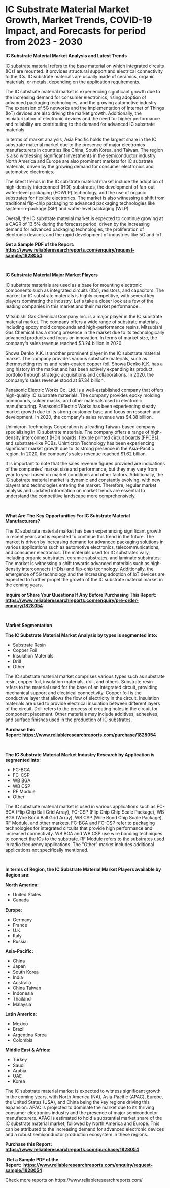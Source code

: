 <p><h1>IC Substrate Material Market Growth, Market Trends, COVID-19 Impact, and Forecasts for period from 2023 - 2030</h1></p><p><strong>IC Substrate Material Market Analysis and Latest Trends</strong></p>
<p><p>IC substrate material refers to the base material on which integrated circuits (ICs) are mounted. It provides structural support and electrical connectivity to the ICs. IC substrate materials are usually made of ceramics, organic materials, or metals, depending on the application requirements.</p><p>The IC substrate material market is experiencing significant growth due to the increasing demand for consumer electronics, rising adoption of advanced packaging technologies, and the growing automotive industry. The expansion of 5G networks and the implementation of Internet of Things (IoT) devices are also driving the market growth. Additionally, the miniaturization of electronic devices and the need for higher performance and reliability are contributing to the demand for advanced IC substrate materials.</p><p>In terms of market analysis, Asia Pacific holds the largest share in the IC substrate material market due to the presence of major electronics manufacturers in countries like China, South Korea, and Taiwan. The region is also witnessing significant investments in the semiconductor industry. North America and Europe are also prominent markets for IC substrate materials, driven by the growing demand for consumer electronics and automotive electronics.</p><p>The latest trends in the IC substrate material market include the adoption of high-density interconnect (HDI) substrates, the development of fan-out wafer-level packaging (FOWLP) technology, and the use of organic substrates for flexible electronics. The market is also witnessing a shift from traditional flip-chip packaging to advanced packaging technologies like system-in-package (SiP) and wafer-level packaging (WLP).</p><p>Overall, the IC substrate material market is expected to continue growing at a CAGR of 13.5% during the forecast period, driven by the increasing demand for advanced packaging technologies, the proliferation of electronic devices, and the rapid development of industries like 5G and IoT.</p></p>
<p><strong>Get a Sample PDF of the Report:&nbsp; <a href="https://www.reliableresearchreports.com/enquiry/request-sample/1828054">https://www.reliableresearchreports.com/enquiry/request-sample/1828054</a></strong></p>
<p>&nbsp;</p>
<p><strong>IC Substrate Material Major Market Players</strong></p>
<p><p>IC substrate materials are used as a base for mounting electronic components such as integrated circuits (ICs), resistors, and capacitors. The market for IC substrate materials is highly competitive, with several key players dominating the industry. Let's take a closer look at a few of the leading companies in this market and their market performance.</p><p>Mitsubishi Gas Chemical Company Inc. is a major player in the IC substrate material market. The company offers a wide range of substrate materials, including epoxy mold compounds and high-performance resins. Mitsubishi Gas Chemical has a strong presence in the market due to its technologically advanced products and focus on innovation. In terms of market size, the company's sales revenue reached $3.24 billion in 2020.</p><p>Showa Denko K.K. is another prominent player in the IC substrate material market. The company provides various substrate materials, such as thermosetting resins and resin-coated copper foil. Showa Denko K.K. has a long history in the market and has been actively expanding its product portfolio through strategic acquisitions and collaborations. In 2020, the company's sales revenue stood at $7.34 billion.</p><p>Panasonic Electric Works Co. Ltd. is a well-established company that offers high-quality IC substrate materials. The company provides epoxy molding compounds, solder masks, and other materials used in electronic manufacturing. Panasonic Electric Works has been experiencing steady market growth due to its strong customer base and focus on research and development. In 2020, the company's sales revenue was $4.38 billion.</p><p>Unimicron Technology Corporation is a leading Taiwan-based company specializing in IC substrate materials. The company offers a range of high-density interconnect (HDI) boards, flexible printed circuit boards (FPCBs), and substrate-like PCBs. Unimicron Technology has been experiencing significant market growth due to its strong presence in the Asia-Pacific region. In 2020, the company's sales revenue reached $1.62 billion.</p><p>It is important to note that the sales revenue figures provided are indications of the companies' market size and performance, but they may vary from year to year based on market conditions and other factors. Additionally, the IC substrate material market is dynamic and constantly evolving, with new players and technologies entering the market. Therefore, regular market analysis and updated information on market trends are essential to understand the competitive landscape more comprehensively.</p></p>
<p>&nbsp;</p>
<p><strong>What Are The Key Opportunities For IC Substrate Material Manufacturers?</strong></p>
<p><p>The IC substrate material market has been experiencing significant growth in recent years and is expected to continue this trend in the future. The market is driven by increasing demand for advanced packaging solutions in various applications such as automotive electronics, telecommunications, and consumer electronics. The materials used for IC substrates vary, including organic substrates, ceramic substrates, and laminate substrates. The market is witnessing a shift towards advanced materials such as high-density interconnects (HDIs) and flip-chip technology. Additionally, the emergence of 5G technology and the increasing adoption of IoT devices are expected to further propel the growth of the IC substrate material market in the coming years.</p></p>
<p><strong>Inquire or Share Your Questions If Any Before Purchasing This Report: <a href="https://www.reliableresearchreports.com/enquiry/pre-order-enquiry/1828054">https://www.reliableresearchreports.com/enquiry/pre-order-enquiry/1828054</a></strong></p>
<p>&nbsp;</p>
<p><strong>Market Segmentation</strong></p>
<p><strong>The IC Substrate Material Market Analysis by types is segmented into:</strong></p>
<p><ul><li>Substrate Resin</li><li>Copper Foil</li><li>Insulation Materials</li><li>Drill</li><li>Other</li></ul></p>
<p><p>The IC substrate material market comprises various types such as substrate resin, copper foil, insulation materials, drill, and others. Substrate resin refers to the material used for the base of an integrated circuit, providing mechanical support and electrical connectivity. Copper foil is the conductive layer that allows the flow of electricity in the circuit. Insulation materials are used to provide electrical insulation between different layers of the circuit. Drill refers to the process of creating holes in the circuit for component placement. Other materials may include additives, adhesives, and surface finishes used in the production of IC substrates.</p></p>
<p><strong>Purchase this Report:&nbsp;<a href="https://www.reliableresearchreports.com/purchase/1828054">https://www.reliableresearchreports.com/purchase/1828054</a></strong></p>
<p>&nbsp;</p>
<p><strong>The IC Substrate Material Market Industry Research by Application is segmented into:</strong></p>
<p><ul><li>FC-BGA</li><li>FC-CSP</li><li>WB BGA</li><li>WB CSP</li><li>RF Module</li><li>Other</li></ul></p>
<p><p>The IC substrate material market is used in various applications such as FC-BGA (Flip Chip Ball Grid Array), FC-CSP (Flip Chip Chip Scale Package), WB BGA (Wire Bond Ball Grid Array), WB CSP (Wire Bond Chip Scale Package), RF Module, and other markets. FC-BGA and FC-CSP refer to packaging technologies for integrated circuits that provide high performance and increased connectivity. WB BGA and WB CSP use wire bonding techniques to connect the ICs to the substrate. RF Module refers to the substrates used in radio frequency applications. The "Other" market includes additional applications not specifically mentioned.</p></p>
<p>&nbsp;</p>
<p><strong>In terms of Region, the IC Substrate Material Market Players available by Region are:</strong></p>
<p>
    <p> <strong> North America: </strong>
        <ul>
            <li>United States</li>
            <li>Canada</li>
        </ul>
        </p> 
    <p> <strong> Europe: </strong>
        <ul>
            <li>Germany</li>
            <li>France</li>
            <li>U.K.</li>
            <li>Italy</li>
            <li>Russia</li>
        </ul>
        </p> 
    <p> <strong> Asia-Pacific: </strong>
        <ul>
            <li>China</li>
            <li>Japan</li>
            <li>South Korea</li>
            <li>India</li>
            <li>Australia</li>
            <li>China Taiwan</li>
            <li>Indonesia</li>
            <li>Thailand</li>
            <li>Malaysia</li>
        </ul>
        </p> 
    <p> <strong> Latin America: </strong>
        <ul>
            <li>Mexico</li>
            <li>Brazil</li>
            <li>Argentina Korea</li>
            <li>Colombia</li>
        </ul>
        </p> 
    <p> <strong> Middle East & Africa: </strong>
        <ul>
            <li>Turkey</li>
            <li>Saudi</li>
            <li>Arabia</li>
            <li>UAE</li>
            <li>Korea</li>
        </ul>
    </p>
    </p>
<p><p>The IC substrate material market is expected to witness significant growth in the coming years, with North America (NA), Asia-Pacific (APAC), Europe, the United States (USA), and China being the key regions driving this expansion. APAC is projected to dominate the market due to its thriving consumer electronics industry and the presence of major semiconductor manufacturers. APAC is estimated to hold a substantial market share of the IC substrate material market, followed by North America and Europe. This can be attributed to the increasing demand for advanced electronic devices and a robust semiconductor production ecosystem in these regions.</p></p>
<p><strong>Purchase this Report: <a href="https://www.reliableresearchreports.com/purchase/1828054">https://www.reliableresearchreports.com/purchase/1828054</a></strong></p>
<p>&nbsp;<strong>Get a Sample PDF of the Report:&nbsp;&nbsp;<a href="https://www.reliableresearchreports.com/enquiry/request-sample/1828054">https://www.reliableresearchreports.com/enquiry/request-sample/1828054</a></strong></p>
<p><strong></strong></p>
<p>Check more reports on https://www.reliableresearchreports.com/</p>